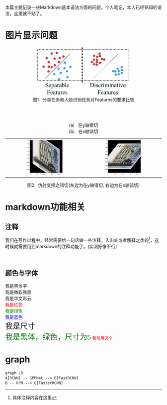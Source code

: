 ﻿---
title: 
date: 2017-03-09
tags:
categories: ["开发环境与工具"]
mathjax: true
---
本篇主要记录一些Markdown基本语法方面的问题，个人笔记，本人已经熟知的语法，这里就不贴了。
<!-- more -->

# 图片显示问题
<div align=center>
  <img src="https://github.com/JuneXia/JuneXia.github.io/raw/hexo/source/images/ml/center-loss1.jpg" width = 60% height = 60% />
</div>
<center>图1 &nbsp;  分类任务和人脸识别任务对Features的要求比较</center>

<br><br>


<html>
    <table style="margin-left: auto; margin-right: auto;">
        <tr>
            <td>
                <!--左侧内容-->
                <div align=center>
                <img src="https://github.com/JuneXia/JuneXia.github.io/raw/hexo/source/images/ml/transforms_randomaffine_shear1.jpg" width = 50% height = 50% />
                </div>
            </td>
            <center>(a) &nbsp; 在y轴错切</center>
            <td>
                <!--右侧内容-->
                <div align=center>
                <img src="https://github.com/JuneXia/JuneXia.github.io/raw/hexo/source/images/ml/transforms_randomaffine_shear2.jpg" width = 50% height = 50% />
                </div>
            </td>
            <center>(b) &nbsp; 在x轴错切</center>
        </tr>
    </table>
    <center>图2 &nbsp; 仿射变换之错切(左边为在y轴错切, 右边为在x轴错切)</center>
</html>


# markdown功能相关
## 注释
我们在写作过程中，经常需要给一句话做一些注释，入出处或者解释之类的[^1]，这时候就需要用到markdown的注释功能了。(实测好像不行)

[^1]: 具体注释内容在这里

<br>

## 颜色与字体
<font face="黑体">我是黑体字</font> \
<font face="微软雅黑">我是微软雅黑</font> \
<font face="STCAIYUN">我是华文彩云</font> \
<font color=red>我是红色</font> \
<font color=#008000>我是绿色</font> \
<font color=Blue>我是蓝色</font> \
<font size=5>我是尺寸</font> \
<font face="黑体" color=green size=5>我是黑体，绿色，尺寸为5</font>
<font face="黑体" color=red size=2>我常用这个</font>


# graph

```mermaid
graph LR
A[RCNN] -- SPPNet --> B[FastRCNN]
B -- RPN --> C[FasterRCNN]
```